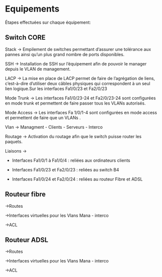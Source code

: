 # Equipements

Étapes effectuées sur chaque équipement:

## Switch CORE

Stack → Empilement de switches permettant d’assurer une tolérance aux pannes ainsi qu’un plus grand nombre de ports disponibles.

SSH → Installation de SSH sur l’équipement afin de pouvoir le manager depuis le VLAN de management.

LACP → La mise en place de LACP permet de faire de l’agrégation de liens, c’est-à-dire d’utiliser deux câbles physiques qui correspondent à un seul lien logique.Sur les interfaces Fa1/0/23 et Fa2/0/23

Mode Trunk → Les interfaces Fa1/0/23-24 et Fa2/0/23-24 sont configurées en mode trunk et permettent de faire passer tous les VLANs autorisés.

Mode Access → Les interfaces Fa 1/0/1-4 sont configurées en mode access et permettent de faire que un VLANs .

Vlan →  Managment -  Clients - Serveurs - Interco

Routage → Activation du routage afin que le switch puisse router les paquets.

Liaisons → 
- Interfaces Fa1/0/1 à Fa1/0/4 : reliées aux ordinateurs clients

- Interfaces Fa1/0/23 et Fa2/0/23 : reliées au switch B4

- Interfaces Fa1/0/24 et Fa2/0/24 : reliées au routeur Fibre et ADSL



## Routeur fibre

→Routes

→Interfaces virtuelles pour les Vlans Mana - interco 

→ACL

## Routeur ADSL

→Routes

→Interfaces virtuelles pour les Vlans Mana - interco 

→ACL